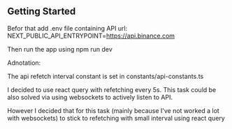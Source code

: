
## Getting Started


Befor that add .env file containing API url:
NEXT_PUBLIC_API_ENTRYPOINT=https://api.binance.com



Then run the app using
npm run dev


Adnotation: 

The api refetch interval constant is set in 
constants/api-constants.ts

I decided to use react query with refetching every 5s.
This task could be also solved via using websockets to actively listen to API.

However I decided that for this task (mainly because I've not worked a lot with websockets) to stick to refetching with small interval using react query